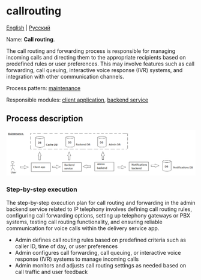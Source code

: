 # callrouting

[English](callrouting.md) | [Русский](callrouting.ru.md)

Name: **Сall routing**.

The call routing and forwarding process is responsible for managing incoming calls and directing them to the appropriate recipients based on predefined rules or user preferences. 
This may involve features such as call forwarding, call queuing, interactive voice response (IVR) systems, and integration with other communication channels.

Process pattern: [maintenance](../../processpatterns/maintenance.md)

Responsible modules: [client application](../../frontend/adminclient.md), [backend service](../../backend/adminbackend.md)

## Process description

![maintenance_overall](../../img/maintenance_overall.png)

### Step-by-step execution

The step-by-step execution plan for call routing and forwarding in the admin backend service related to IP telephony involves defining call routing rules, configuring call forwarding options, setting up telephony gateways or PBX systems, testing call routing functionality, and ensuring reliable communication for voice calls within the delivery service app.

- Admin defines call routing rules based on predefined criteria such as caller ID, time of day, or user preferences
- Admin configures call forwarding, call queuing, or interactive voice response (IVR) systems to manage incoming calls
- Admin monitors and adjusts call routing settings as needed based on call traffic and user feedback
